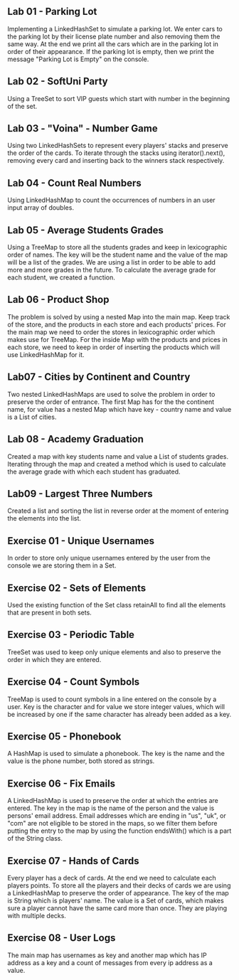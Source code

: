 Lab 01 - Parking Lot
-

Implementing a LinkedHashSet to simulate a parking lot. We enter cars to the parking lot by their license plate number 
and also removing them the same way. At the end we print all the cars which are in the parking lot in order of their 
appearance. If the parking lot is empty, then we print the message "Parking Lot is Empty" on the console.

Lab 02 - SoftUni Party
-

Using a TreeSet to sort VIP guests which start with number in the beginning of the set.

Lab 03 - "Voina" - Number Game
-

Using two LinkedHashSets to represent every players' stacks and preserve the order of the cards. To iterate through the 
stacks using iterator().next(), removing every card and inserting back to the winners stack respectively.

Lab 04 - Count Real Numbers
-

Using LinkedHashMap to count the occurrences of numbers in an user input array of doubles. 

Lab 05 - Average Students Grades
-

Using a TreeMap to store all the students grades and keep in lexicographic order of names. The key will be the student 
name and the value of the map will be a list of the grades. We are using a list in order to be able to add more and more 
grades in the future. To calculate the average grade for each student, we created a function. 

Lab 06 - Product Shop
-

The problem is solved by using a nested Map into the main map. Keep track of the store, and the products in each store 
and each products' prices. For the main map we need to order the stores in lexicographic order which makes use for 
TreeMap. For the inside Map with the products and prices in each store, we need to keep in order of inserting the 
products which will use LinkedHashMap for it.

Lab07 - Cities by Continent and Country
-

Two nested LinkedHashMaps are used to solve the problem in order to preserve the order of entrance. The first Map has 
for the the continent name, for value has a nested Map which have key - country name and value is a List of cities. 

Lab 08 - Academy Graduation
-

Created a map with key students name and value a List of students grades. Iterating through the map and created a method 
which is used to calculate the average grade with which each student has graduated. 

Lab09 - Largest Three Numbers
-

Created a list and sorting the list in reverse order at the moment of entering the elements into the list. 

Exercise 01 - Unique Usernames
-

In order to store only unique usernames entered by the user from the console we are storing them in a Set.

Exercise 02 - Sets of Elements
-

Used the existing function of the Set class retainAll to find all the elements that are present in both sets.

Exercise 03 - Periodic Table
-

TreeSet was used to keep only unique elements and also to preserve the order in which they are entered.

Exercise 04 - Count Symbols
-

TreeMap is used to count symbols in a line entered on the console by a user. Key is the character and for value we store 
integer values, which will be increased by one if the same character has already been added as a key. 

Exercise 05 - Phonebook
-

A HashMap is used to simulate a phonebook. The key is the name and the value is the phone number, both stored as strings. 

Exercise 06 - Fix Emails
-

A LinkedHashMap is used to preserve the order at which the entries are entered. The key in the map is the name of the 
person and the value is persons' email address. Email addresses which are ending in "us", "uk", or "com" are not eligible 
to be stored in the maps, so we filter them before putting the entry to the map by using the function endsWith() which 
is a part of the String class.

Exercise 07 - Hands of Cards
-

Every player has a deck of cards. At the end we need to calculate each players points. To store all the players and their 
decks of cards we are using a LinkedHashMap to preserve the order of appearance. The key of the map is String which is 
players' name. The value is a Set of cards, which makes sure a player cannot have the same card more than once. They are 
playing with multiple decks.

Exercise 08 - User Logs
-

The main map has usernames as key and another map which has IP address as a key and a count of messages from every ip 
address as a value. 